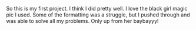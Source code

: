 So this is my first project. I think I did pretty well. I love the black girl magic pic I used. Some of the formatting was a struggle, but I pushed through and was able to solve all my problems. Only up from her baybayyy! 